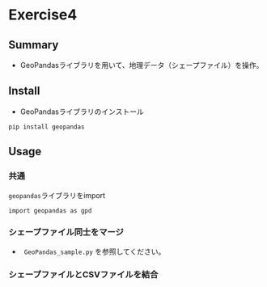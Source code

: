 # Exercise4

## Summary

* GeoPandasライブラリを用いて、地理データ（シェープファイル）を操作。

## Install

* GeoPandasライブラリのインストール

```
pip install geopandas
```


## Usage


### 共通

`geopandas`ライブラリをimport

```
import geopandas as gpd
```

### シェープファイル同士をマージ

* ` GeoPandas_sample.py` を参照してください。

### シェープファイルとCSVファイルを結合

